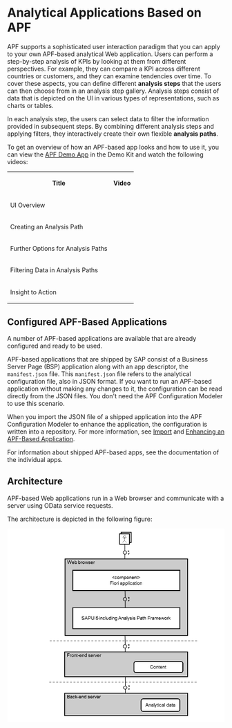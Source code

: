 <!-- loio46467c53595a6655e10000000a423f68 -->

# Analytical Applications Based on APF

APF supports a sophisticated user interaction paradigm that you can apply to your own APF-based analytical Web application. Users can perform a step-by-step analysis of KPIs by looking at them from different perspectives. For example, they can compare a KPI across different countries or customers, and they can examine tendencies over time. To cover these aspects, you can define different **analysis steps** that the users can then choose from in an analysis step gallery. Analysis steps consist of data that is depicted on the UI in various types of representations, such as charts or tables.

In each analysis step, the users can select data to filter the information provided in subsequent steps. By combining different analysis steps and applying filters, they interactively create their own flexible **analysis paths**.

To get an overview of how an APF-based app looks and how to use it, you can view the [APF Demo App](https://ui5.sap.com/test-resources/sap/apf/demokit/app/index.html) in the Demo Kit and watch the following videos:


<table>
<tr>
<th valign="top">

Title



</th>
<th valign="top">

Video



</th>
</tr>
<tr>
<td valign="top">

UI Overview



</td>
<td valign="top">

  



</td>
</tr>
<tr>
<td valign="top">

Creating an Analysis Path



</td>
<td valign="top">

  



</td>
</tr>
<tr>
<td valign="top">

Further Options for Analysis Paths



</td>
<td valign="top">

  



</td>
</tr>
<tr>
<td valign="top">

Filtering Data in Analysis Paths



</td>
<td valign="top">

  



</td>
</tr>
<tr>
<td valign="top">

Insight to Action



</td>
<td valign="top">

  



</td>
</tr>
</table>



## Configured APF-Based Applications

A number of APF-based applications are available that are already configured and ready to be used.

APF-based applications that are shipped by SAP consist of a Business Server Page \(BSP\) application along with an app descriptor, the `manifest.json` file. This `manifest.json` file refers to the analytical configuration file, also in JSON format. If you want to run an APF-based application without making any changes to it, the configuration can be read directly from the JSON files. You don't need the APF Configuration Modeler to use this scenario.

When you import the JSON file of a shipped application into the APF Configuration Modeler to enhance the application, the configuration is written into a repository. For more information, see [Import](import-6528aa8.md) and [Enhancing an APF-Based Application](enhancing-an-apf-based-application-b247999.md).

For information about shipped APF-based apps, see the documentation of the individual apps.



## Architecture

APF-based Web applications run in a Web browser and communicate with a server using OData service requests.

The architecture is depicted in the following figure:

![](images/UI5_APF_2TIERARCHITECTURE_25467c5.png)

